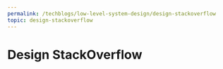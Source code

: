 ```yaml
---
permalink: /techblogs/low-level-system-design/design-stackoverflow
topic: design-stackoverflow
---
```


# Design StackOverflow

